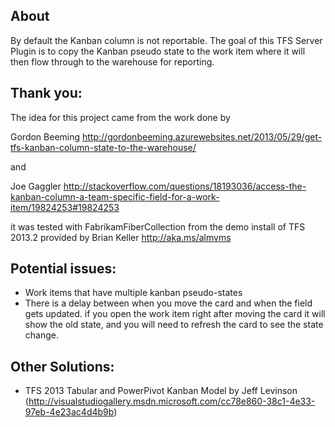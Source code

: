 About
-----
By default the Kanban column is not reportable. The goal of this TFS Server Plugin is to copy the Kanban pseudo state to the work item where it will then flow through to the warehouse for reporting.


Thank you:
----------
The idea for this project came from the work done by 

Gordon Beeming http://gordonbeeming.azurewebsites.net/2013/05/29/get-tfs-kanban-column-state-to-the-warehouse/

and

Joe Gaggler http://stackoverflow.com/questions/18193036/access-the-kanban-column-a-team-specific-field-for-a-work-item/19824253#19824253


it was tested with FabrikamFiberCollection from the demo install of TFS 2013.2 provided by Brian Keller http://aka.ms/almvms

Potential issues:
-----------------
* Work items that have multiple kanban pseudo-states
* There is a delay between when you move the card and when the field gets updated. if you open the work item right after moving the card it will show the old state, and you will need to refresh the card to see the state change.

Other Solutions:
----------------
* TFS 2013 Tabular and PowerPivot Kanban Model by Jeff Levinson (http://visualstudiogallery.msdn.microsoft.com/cc78e860-38c1-4e33-97eb-4e23ac4d4b9b)

